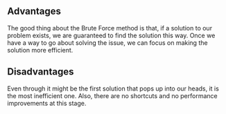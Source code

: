 ## Advantages
The good thing about the Brute Force method is that, 
if a solution to our problem exists, we are guaranteed to find the solution this way. 
Once we have a way to go about solving the issue, we can focus on making the solution more efficient.

## Disadvantages
Even through it might be the first solution that pops up into our heads, 
it is the most inefficient one. Also, there are no shortcuts and no performance improvements at this stage.


